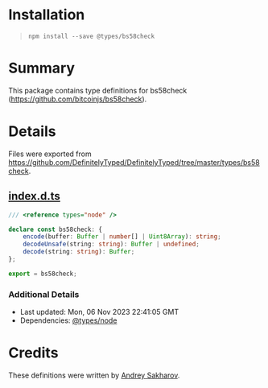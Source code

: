 # Installation
> `npm install --save @types/bs58check`

# Summary
This package contains type definitions for bs58check (https://github.com/bitcoinjs/bs58check).

# Details
Files were exported from https://github.com/DefinitelyTyped/DefinitelyTyped/tree/master/types/bs58check.
## [index.d.ts](https://github.com/DefinitelyTyped/DefinitelyTyped/tree/master/types/bs58check/index.d.ts)
````ts
/// <reference types="node" />

declare const bs58check: {
    encode(buffer: Buffer | number[] | Uint8Array): string;
    decodeUnsafe(string: string): Buffer | undefined;
    decode(string: string): Buffer;
};

export = bs58check;

````

### Additional Details
 * Last updated: Mon, 06 Nov 2023 22:41:05 GMT
 * Dependencies: [@types/node](https://npmjs.com/package/@types/node)

# Credits
These definitions were written by [Andrey Sakharov](https://github.com/muturgan).
